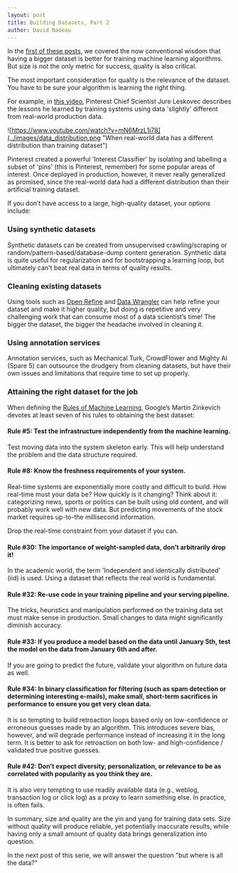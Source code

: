 ```yaml
---
layout: post
title: Building Datasets, Part 2 
author: David Nadeau
---
```


In the [first of these posts](http://blog.innodatalabs.com/building_datasets_part_1/), we covered the now conventional wisdom that having a bigger dataset is better for training machine learning algorithms. But size is not the only metric for success, quality is also critical.

The most important consideration for quality is the relevance of the dataset. You have to be sure your algorithm is learning the right thing.

For example, in [this video](https://www.youtube.com/watch?v=mN6MrzL1i78), Pinterest Chief Scientist Jure Leskovec describes the lessons he learned by training systems using data 'slightly' different from real-world production data.

![https://www.youtube.com/watch?v=mN6MrzL1i78](../images/data_distribution.png "When real-world data has a different distribution than training dataset")

Pinterest created a powerful 'Interest Classifier' by isolating and labelling a subset of 'pins' (this is Pinterest, remember) for some popular areas of interest. Once deployed in production, however, it never really generalized as promised, since the real-world data had a different distribution than their artificial training dataset.

If you don’t have access to a large, high-quality dataset, your options include:

### Using synthetic datasets
Synthetic datasets can be created from unsupervised crawling/scraping or random/pattern-based/database-dump content generation. Synthetic data is quite useful for regularization and for bootstrapping a learning loop, but ultimately can't beat real data in terms of quality results.

### Cleaning existing datasets
Using tools such as [Open Refine](http://openrefine.org/) and [Data Wrangler](https://www.trifacta.com/products/wrangler/) can help refine your dataset and make it higher quality, but doing is repetitive and very challenging work that can consume most of a data scientist’s time! The bigger the dataset, the bigger the headache involved in cleaning it.

### Using annotation services
Annotation services, such as Mechanical Turk, CrowdFlower and Mighty AI (Spare 5) can outsource the drudgery from cleaning datasets, but have their own issues and limitations that require time to set up properly.

### Attaining the right dataset for the job
When defining the [Rules of Machine Learning](http://martin.zinkevich.org/rules_of_ml.pdf), Google’s Martin Zinkevich devotes at least seven of his rules to obtaining the best dataset:

#### Rule #5: Test the infrastructure independently from the machine learning.
Test moving data into the system skeleton early. This will help understand the problem and the data structure required.

#### Rule #8: Know the freshness requirements of your system.
Real-time systems are exponentially more costly and difficult to build. How real-time must your data be? How quickly is it changing? Think about it: categorizing news, sports or politics can be built using old content, and will probably work well with new data. But predicting movements of the stock market requires up-to-the millisecond information.

Drop the real-time constraint from your dataset if you can.

#### Rule #30: The importance of weight-sampled data, don’t arbitrarily drop it!
In the academic world, the term 'Independent and identically distributed' (iid) is used. Using a dataset that reflects the real world is fundamental.

#### Rule #32: Re-use code in your training pipeline and your serving pipeline.
The tricks, heuristics and manipulation performed on the training data set must make sense in production. Small changes to data might significantly diminish accuracy.

#### Rule #33: If you produce a model based on the data until January 5th, test the model on the data from January 6th and after.
If you are going to predict the future, validate your algorithm on future data as well.

#### Rule #34: In binary classification for filtering (such as spam detection or determining interesting e-mails), make small, short-term sacrifices in performance to ensure you get very clean data.
It is so tempting to build retroaction loops based only on low-confidence or erroneous guesses made by an algorithm. This introduces severe bias, however, and will degrade performance instead of increasing it in the long term. It is better to ask for retroaction on both low- and high-confidence / validated true positive guesses.

#### Rule #42: Don’t expect diversity, personalization, or relevance to be as correlated with popularity as you think they are.
It is also very tempting to use readily available data (e.g., weblog, transaction log or click log) as a proxy to learn something else. In practice, is often fails. 

In summary, size and quality are the yin and yang for training data sets. Size without quality will produce reliable, yet potentially inaccurate results, while having only a small amount of quality data brings generalization into question. 

In the next post of this serie, we will answer the question "but where is all the data?"
